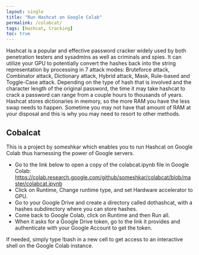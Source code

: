 ```yaml
---
layout: single
title: "Run Hashcat on Google Colab"
permalink: /colabcat/
tags: [Hashcat, Cracking]
toc: true
---
```




Hashcat is a popular and effective password cracker widely used by both penetration testers and sysadmins as well as criminals and spies. It can utilize your GPU to potentially convert the hashes back into the string representation by processing in 7 attack modes:
Bruteforce attack, Combinator attack, Dictionary attack, Hybrid attack,  Mask, Rule-based and Toggle-Case attack.
Depending on the type of hash that is involved and the character length of the original password, the time it may take hashcat to crack a password can range from a couple hours to thousands of years.
Hashcat stores dictionaries in memory, so the more RAM you have the less swap needs to happen. Sometime you may not have that amount of RAM at your disposal and this is why you may need to resort to other methods.

## Cobalcat

This is a project by someshkar which enables you to run Hashcat on Google Colab thus harnessing the power of Google servers.

* Go to the link below to open a copy of the colabcat.ipynb file in Google Colab: https://colab.research.google.com/github/someshkar/colabcat/blob/master/colabcat.ipynb
* Click on Runtime, Change runtime type, and set Hardware accelerator to GPU.
* Go to your Google Drive and create a directory called dothashcat, with a hashes subdirectory where you can store hashes.
* Come back to Google Colab, click on Runtime and then Run all.
* When it asks for a Google Drive token, go to the link it provides and authenticate with your Google Account to get the token.

If needed, simply type !bash in a new cell to get access to an interactive shell on the Google Colab instance.   